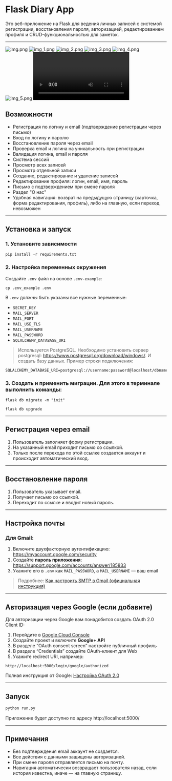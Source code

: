 # Flask Diary App

Это веб-приложение на Flask для ведения личных записей с системой регистрации, восстановления пароля, авторизацией, редактированием профиля и CRUD-функциональностью для заметок.

---
![img.png](media/img.png)
![img_1.png](media/img_1.png)
![img_2.png](media/img_2.png)
![img_3.png](media/img_3.png)
![img_4.png](media/img_4.png)
![img_5.png](media/img_5.png)
![diary.mp4](media/diary.mp4)
## Возможности

- Регистрация по логину и email (подтверждение регистрации через письмо)
- Вход по логину и паролю
- Восстановление пароля через email
- Проверка email и логина на уникальность при регистрации
- Валидация логина, email и пароля
- Система сессий
- Просмотр всех записей
- Просмотр отдельной записи
- Создание, редактирование и удаление записей
- Редактирование профиля: логин, email, имя, пароль
- Письмо с подтверждением при смене пароля
- Раздел "О нас"
- Удобная навигация: возврат на предыдущую страницу (карточка, форма редактирования, профиль), либо на главную, если переход невозможен

---

## Установка и запуск

### 1. Установите зависимости
```
pip install -r requirements.txt
```

### 2. Настройка переменных окружения

Создайте `.env` файл на основе `.env-example`:
```
cp .env_example .env
```

В `.env` должны быть указаны все нужные переменные:
- `SECRET_KEY`
- `MAIL_SERVER`
- `MAIL_PORT`
- `MAIL_USE_TLS`
- `MAIL_USERNAME`
- `MAIL_PASSWORD`
- `SQLALCHEMY_DATABASE_URI`

> Используется PostgreSQL.
> Необходимо установить сервер postgresql: https://www.postgresql.org/download/windows/. И создать базу данных.
> Пример строки подключения:
```
SQLALCHEMY_DATABASE_URI=postgresql://username:password@localhost/dbname
```

### 3. Создать и применить миграции. Для этого в терминале выполнить команды:
```
flask db migrate -m "init"
```
```
flask db upgrade
```
---

## Регистрация через email

1. Пользователь заполняет форму регистрации.
2. На указанный email приходит письмо со ссылкой.
3. Только после перехода по этой ссылке создается аккаунт и происходит автоматический вход.

---

## Восстановление пароля

1. Пользователь указывает email.
2. Получает письмо со ссылкой.
3. Переходит по ссылке и вводит новый пароль.

---

## Настройка почты

### Для Gmail:

1. Включите двухфакторную аутентификацию: https://myaccount.google.com/security
2. Создайте **пароль приложения**: https://support.google.com/accounts/answer/185833
3. Укажите его в `.env` как `MAIL_PASSWORD`, а `MAIL_USERNAME` — ваш email

> Подробнее: [Как настроить SMTP в Gmail (официальная инструкция)](https://support.google.com/mail/answer/7126229)

---

## Авторизация через Google (если добавите)

Для авторизации через Google вам понадобится создать OAuth 2.0 Client ID:
1. Перейдите в [Google Cloud Console](https://console.cloud.google.com/)
2. Создайте проект и включите **Google+ API**
3. В разделе “OAuth consent screen” настройте публичный профиль
4. В разделе “Credentials” создайте OAuth-клиент для Web
5. Укажите redirect URI, например:
```
http://localhost:5000/login/google/authorized
```

Полная инструкция от Google: [Настройка OAuth 2.0](https://developers.google.com/identity/protocols/oauth2)

---

## Запуск

```bash
python run.py
```

Приложение будет доступно по адресу http://localhost:5000/

---

## Примечания

- Без подтверждения email аккаунт не создается.
- Все действия с данными защищены авторизацией.
- При смене пароля отправляется письмо на почту.
- Навигация автоматически возвращает пользователя назад, если история известна, иначе — на главную страницу.